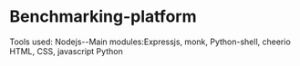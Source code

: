 # Benchmarking-platform
Tools used:
Nodejs--Main modules:Expressjs, monk, Python-shell, cheerio  
HTML, CSS, javascript
Python 
